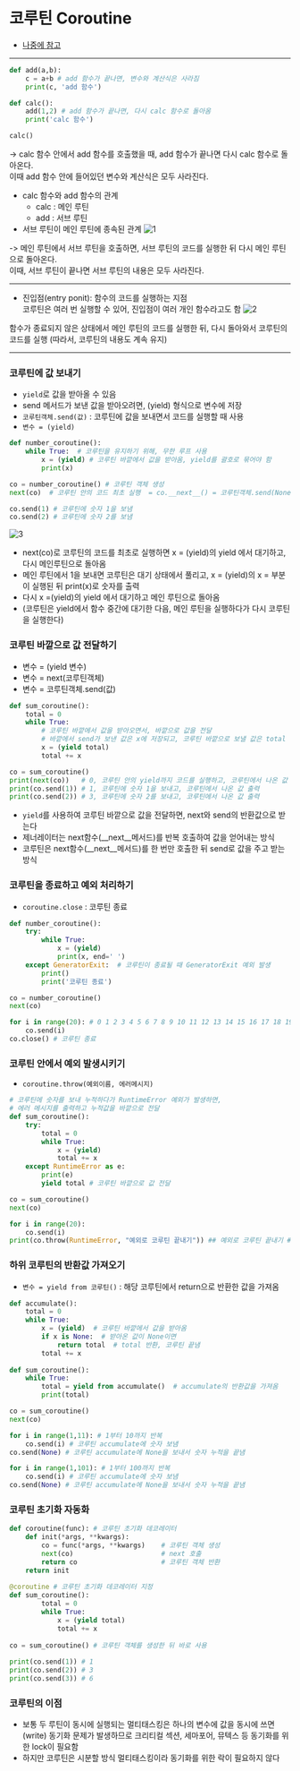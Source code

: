 # 코루틴 Coroutine

- [나중에 참고](https://blog.humminglab.io/posts/python-coroutine-programming-1/)

---
``` python
def add(a,b):
	c = a+b # add 함수가 끝나면, 변수와 계산식은 사라짐
	print(c, 'add 함수')

def calc():
	add(1,2) # add 함수가 끝나면, 다시 calc 함수로 돌아옴
	print('calc 함수')

calc()
```
-> calc 함수 안에서 add 함수를 호출했을 때, add 함수가 끝나면 다시 calc 함수로 돌아온다.<br>
이때 add 함수 안에 들어있던 변수와 계산식은 모두 사라진다.

- calc 함수와 add 함수의 관계
    - calc : 메인 루틴
    - add : 서브 루틴
- 서브 루틴이 메인 루틴에 종속된 관계
![1](../images/coroutine_1.png)

-> 메인 루틴에서 서브 루틴을 호출하면, 서브 루틴의 코드를 실행한 뒤 다시 메인 루틴으로 돌아온다.<br>
이때, 서브 루틴이 끝나면 서브 루틴의 내용은 모두 사라진다.

---
- 진입점(entry ponit): 함수의 코드를 실행하는 지점 <br> 코루틴은 여러 번 실행할 수 있어, 진입점이 여러 개인 함수라고도 함
![2](../images/coroutine_2.png)

함수가 종료되지 않은 상태에서 메인 루틴의 코드를 실행한 뒤, 다시 돌아와서 코루틴의 코드를 실행 (따라서, 코루틴의 내용도 계속 유지)

---

### 코루틴에 값 보내기
- `yield`로 값을 받아올 수 있음
- send 메서드가 보낸 값을 받아오려면, (yield) 형식으로 변수에 저장
- `코루틴객체.send(값)` : 코루틴에 값을 보내면서 코드를 실행할 때 사용
- `변수 = (yield)`
``` python
def number_coroutine():
	while True:  # 코루틴을 유지하기 위해, 무한 루프 사용
		x = (yield) # 코루틴 바깥에서 값을 받아옴, yield를 괄호로 묶어야 함
		print(x)

co = number_coroutine() # 코루틴 객체 생성
next(co)  # 코루틴 안의 코드 최초 실행  = co.__next__() = 코루틴객체.send(None)

co.send(1) # 코루틴에 숫자 1을 보냄
co.send(2) # 코루틴에 숫자 2를 보냄
```

![3](../images/coroutine_3.png)

- next(co)로 코루틴의 코드를 최초로 실행하면 x = (yield)의 yield 에서 대기하고, 다시 메인루틴으로 돌아옴
- 메인 루틴에서 1을 보내면 코루틴은 대기 상태에서 풀리고, x = (yield)의 x = 부분이 실행된 뒤 print(x)로 숫자를 출력
- 다시 x =(yield)의 yield 에서 대기하고 메인 루틴으로 돌아옴
- (코루틴은 yield에서 함수 중간에 대기한 다음, 메인 루틴을 실행하다가 다시 코루틴을 실행한다)


### 코루틴 바깥으로 값 전달하기
- 변수 = (yield 변수)
- 변수 = next(코루틴객체)
- 변수 = 코루틴객체.send(값) 
``` python
def sum_coroutine():
	total = 0
	while True:
		# 코루틴 바깥에서 값을 받아오면서, 바깥으로 값을 전달	
		# 바깥에서 send가 보낸 값은 x에 저장되고, 코루틴 바깥으로 보낼 값은 total 
		x = (yield total) 
		total += x

co = sum_coroutine()
print(next(co))   # 0, 코루틴 안의 yield까지 코드를 실행하고, 코루틴에서 나온 값 출력
print(co.send(1)) # 1, 코루틴에 숫자 1을 보내고, 코루틴에서 나온 값 출력
print(co.send(2)) # 3, 코루틴에 숫자 2를 보내고, 코루틴에서 나온 값 출력
```
- `yield`를 사용하여 코루틴 바깥으로 값을 전달하면, next와 send의 반환값으로 받는다
- 제너레이터는 next함수(__next__메서드)를 반복 호출하여 값을 얻어내는 방식
- 코루틴은 next함수(__next__메서드)를 한 번만 호출한 뒤 send로 값을 주고 받는 방식

### 코루틴을 종료하고 예외 처리하기
- `coroutine.close` : 코루틴 종료
``` python
def number_coroutine():
    try:
        while True:
            x = (yield)
            print(x, end=' ')
    except GeneratorExit:  # 코루틴이 종료될 때 GeneratorExit 예외 발생
        print()
        print('코루틴 종료')

co = number_coroutine()
next(co)

for i in range(20): # 0 1 2 3 4 5 6 7 8 9 10 11 12 13 14 15 16 17 18 19
    co.send(i) 
co.close() # 코루틴 종료
```

### 코루틴 안에서 예외 발생시키기
- `coroutine.throw(예외이름, 에러메시지)`
``` python
# 코루틴에 숫자를 보내 누적하다가 RuntimeError 예외가 발생하면,
# 에러 메시지를 출력하고 누적값을 바깥으로 전달
def sum_coroutine():
    try:
        total = 0
        while True:
            x = (yield)
            total += x
    except RuntimeError as e:
        print(e)
        yield total # 코루틴 바깥으로 값 전달

co = sum_coroutine()
next(co)

for i in range(20):
    co.send(i)
print(co.throw(RuntimeError, "예외로 코루틴 끝내기")) ## 예외로 코루틴 끝내기 ## 190
```

### 하위 코루틴의 반환값 가져오기
- `변수 = yield from 코루틴()` : 해당 코루틴에서 return으로 반환한 값을 가져옴
``` python
def accumulate():
    total = 0
    while True:
        x = (yield)  # 코루틴 바깥에서 값을 받아옴
        if x is None:  # 받아온 값이 None이면
            return total  # total 반환, 코루틴 끝냄
        total += x
    
def sum_coroutine():
    while True:
        total = yield from accumulate()  # accumulate의 반환값을 가져옴
        print(total)

co = sum_coroutine()
next(co)

for i in range(1,11): # 1부터 10까지 반복
    co.send(i) # 코루틴 accumulate에 숫자 보냄
co.send(None) # 코루틴 accumulate에 None을 보내서 숫자 누적을 끝냄

for i in range(1,101): # 1부터 100까지 반복
    co.send(i) # 코루틴 accumulate에 숫자 보냄
co.send(None) # 코루틴 accumulate에 None을 보내서 숫자 누적을 끝냄
```

### 코루틴 초기화 자동화
``` python
def coroutine(func): # 코루틴 초기화 데코레이터
    def init(*args, **kwargs):
        co = func(*args, **kwargs)    # 코루틴 객체 생성
        next(co)                      # next 호출
        return co                     # 코루틴 객체 반환
    return init
 
@coroutine # 코루틴 초기화 데코레이터 지정
def sum_coroutine():
        total = 0
        while True:
            x = (yield total)
            total += x
 
co = sum_coroutine() # 코루틴 객체를 생성한 뒤 바로 사용
 
print(co.send(1)) # 1
print(co.send(2)) # 3
print(co.send(3)) # 6
```

### 코루틴의 이점
- 보통 두 루틴이 동시에 실행되는 멀티태스킹은 하나의 변수에 값을 동시에 쓰면(write) 동기화 문제가 발생하므로 크리티컬 섹션, 세마포어, 뮤텍스 등 동기화를 위한 lock이 필요함
- 하지만 코루틴은 시분할 방식 멀티태스킹이라 동기화를 위한 락이 필요하지 않다